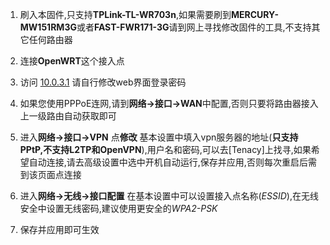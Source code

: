 1. 刷入本固件,只支持**TPLink-TL-WR703n**,如果需要刷到**MERCURY-MW151RM3G**或者**FAST-FWR171-3G**请到网上寻找修改固件的工具,不支持其它任何路由器

1. 连接**OpenWRT**这个接入点

1. 访问 [10.0.3.1](http://10.0.3.1) 请自行修改web界面登录密码

1. 如果您使用PPPoE连网,请到**网络->接口->WAN**中配置,否则只要将路由器接入上一级路由自动获取即可

1. 进入**网络->接口->VPN** 点**修改** 基本设置中填入vpn服务器的地址(**只支持PPtP,不支持L2TP和OpenVPN**),用户名和密码,可以去[Tenacy]上找寻,如果希望自动连接,请去高级设置中选中开机自动运行,保存并应用,否则每次重启后需到该页面点连接

1. 进入**网络->无线->接口配置** 在基本设置中可以设置接入点名称(*ESSID*),在无线安全中设置无线密码,建议使用更安全的*WPA2-PSK*

1. 保存并应用即可生效

